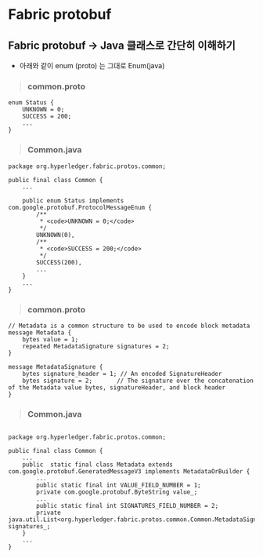 # Fabric protobuf 

## Fabric protobuf -> Java 클래스로 간단히 이해하기

- 아래와 같이 enum (proto) 는 그대로 Enum(java)

> ### common.proto  

```
enum Status {
    UNKNOWN = 0;
    SUCCESS = 200;
	...
}
```

> ### Common.java  

```
package org.hyperledger.fabric.protos.common;

public final class Common {
	...

	public enum Status implements com.google.protobuf.ProtocolMessageEnum {
	    /**
	     * <code>UNKNOWN = 0;</code>
	     */
	    UNKNOWN(0),
	    /**
	     * <code>SUCCESS = 200;</code>
    	 */
	    SUCCESS(200),
		...
	}
	...
}
``` 

> ### common.proto  

```
// Metadata is a common structure to be used to encode block metadata
message Metadata {
    bytes value = 1;
    repeated MetadataSignature signatures = 2;
}

message MetadataSignature {
    bytes signature_header = 1; // An encoded SignatureHeader
    bytes signature = 2;       // The signature over the concatenation of the Metadata value bytes, signatureHeader, and block header
}
```

> ### Common.java 

```

package org.hyperledger.fabric.protos.common;

public final class Common {
	...
	public  static final class Metadata extends com.google.protobuf.GeneratedMessageV3 implements MetadataOrBuilder {
		...
		public static final int VALUE_FIELD_NUMBER = 1;
	    private com.google.protobuf.ByteString value_;
		...
		public static final int SIGNATURES_FIELD_NUMBER = 2;
		private java.util.List<org.hyperledger.fabric.protos.common.Common.MetadataSignature> signatures_;
	}
	...
}
```


















